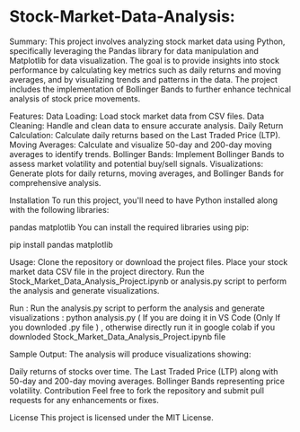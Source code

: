 # Stock-Market-Data-Analysis:

Summary:
This project involves analyzing stock market data using Python, specifically leveraging the Pandas library for data manipulation and Matplotlib for data visualization. The goal is to provide insights into stock performance by calculating key metrics such as daily returns and moving averages, and by visualizing trends and patterns in the data. The project includes the implementation of Bollinger Bands to further enhance technical analysis of stock price movements.

Features:
Data Loading: Load stock market data from CSV files.
Data Cleaning: Handle and clean data to ensure accurate analysis.
Daily Return Calculation: Calculate daily returns based on the Last Traded Price (LTP).
Moving Averages: Calculate and visualize 50-day and 200-day moving averages to identify trends.
Bollinger Bands: Implement Bollinger Bands to assess market volatility and potential buy/sell signals.
Visualizations: Generate plots for daily returns, moving averages, and Bollinger Bands for comprehensive analysis.

Installation
To run this project, you'll need to have Python installed along with the following libraries:

pandas
matplotlib
You can install the required libraries using pip:

pip install pandas matplotlib

Usage:
Clone the repository or download the project files.
Place your stock market data CSV file in the project directory.
Run the Stock_Market_Data_Analysis_Project.ipynb or analysis.py script to perform the analysis and generate visualizations.

Run : Run the analysis.py script to perform the analysis and generate visualizations : 
python analysis.py ( If you are doing it in VS Code (Only If you downloded .py file ) , otherwise directly run it in google colab if you downloded Stock_Market_Data_Analysis_Project.ipynb file

Sample Output:
The analysis will produce visualizations showing:

Daily returns of stocks over time.
The Last Traded Price (LTP) along with 50-day and 200-day moving averages.
Bollinger Bands representing price volatility.
Contribution
Feel free to fork the repository and submit pull requests for any enhancements or fixes.

License
This project is licensed under the MIT License.


